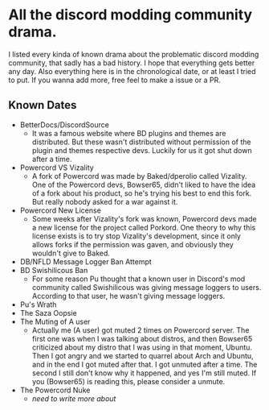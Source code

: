 # All the discord modding community drama.
I listed every kinda of known drama about the problematic discord modding community, that sadly has a bad history.
I hope that everything gets better any day.
Also everything here is in the chronological date, or at least I tried to put.
If you wanna add more, free feel to make a issue or a PR.

## Known Dates

- BetterDocs/DiscordSource
  - It was a famous website where BD plugins and themes are distributed. But these wasn't distributed without permission of the plugin and themes respective devs. Luckily for us it got shut down after a time.
- Powercord VS Vizality
  - A fork of Powercord was made by Baked/dperolio called Vizality. One of the Powercord devs, Bowser65, didn't liked to have the idea of a fork about his product, so he's trying his best to end this fork. But really nobody asked for a war against it.
- Powercord New License
  - Some weeks after Vizality's fork was known, Powercord devs made a new license for the project called Porkord. One theory to why this license exists is to try stop Vizality's development, since it only allows forks if the permission was gaven, and obviously they wouldn't give to Baked.
- DB/NFLD Message Logger Ban Attempt
- BD Swishilicous Ban
  - For some reason Pu thought that a known user in Discord's mod community called Swishilicous was giving message loggers to users. According to that user, he wasn't giving message loggers.
- Pu's Wrath
- The Saza Oopsie
- The Muting of A user
  - Actually me (A user) got muted 2 times on Powercord server. The first one was when I was talking about distros, and then Bowser65 criticized about my distro that I was using in that moment, Ubuntu. Then I got angry and we started to quarrel about Arch and Ubuntu, and in the end I got muted after that. I got unmuted after a time. The second I still don't know why it happened, and yes I'm still muted. If you (Bowser65) is reading this, please consider a unmute.
- The Powercord Nuke
  - *need to write more about*

